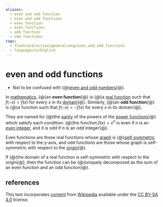 ```yaml
---
aliases:
  - even and odd function
  - even and odd functions
  - even function
  - even functions
  - odd function
  - odd functions
tags:
  - flashcard/active/general/eng/even_and_odd_functions
  - language/in/English
---
```


# even and odd functions

- Not to be confused with {@{[even and odd numbers](parity%20(mathematics).md)}@}.

In [mathematics](mathematics.md), {@{an __even function__}@} is {@{a [real function](function%20of%20a%20real%20variable.md) such that $f(-x) = f(x)$ for every $x$ in its [domain](domain%20of%20a%20function.md)}@}. Similarly, {@{an __odd function__}@} is {@{a function such that $f(-x) = -f(x)$ for every $x$ in its domain}@}.

They are named for {@{the [parity](parity%20(mathematics).md) of the powers of the [power functions](exponentiation.md#power%20functions)}@} which satisfy each condition: {@{the function $f(x) = x^n$ is even if _n_ is an [even integer](parity%20(mathematics).md), and it is odd if _n_ is an odd integer}@}.

Even functions are those real functions whose [graph](graph%20of%20a%20function.md) is {@{[self-symmetric](symmetry%20(geometry).md) with respect to the y-axis, and odd functions are those whose graph is self-symmetric with respect to the [origin](origin%20(mathematics).md)}@}.

If {@{the domain of a real function is self-symmetric with respect to the origin}@}, then the function can be {@{uniquely decomposed as the sum of an even function and an odd function}@}.

## references

This text incorporates [content](https://en.wikipedia.org/wiki/even_and_odd_functions) from [Wikipedia](Wikipedia.md) available under the [CC BY-SA 4.0](https://creativecommons.org/licenses/by-sa/4.0/) license.
